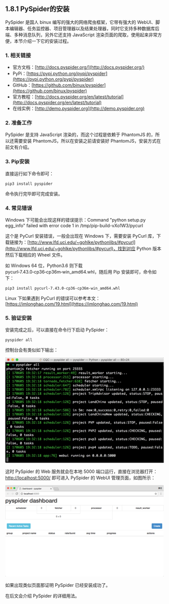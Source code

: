 ## 1.8.1 PySpider的安装

PySpider 是国人 binux 编写的强大的网络爬虫框架，它带有强大的 WebUI、脚本编辑器、任务监控器、项目管理器以及结果处理器，同时它支持多种数据库后端、多种消息队列，另外它还支持 JavaScript 渲染页面的爬取，使用起来非常方便，本节介绍一下它的安装过程。

### 1. 相关链接

* 官方文档：[http://docs.pyspider.org/](http://docs.pyspider.org/)
* PyPi：[https://pypi.python.org/pypi/pyspider](https://pypi.python.org/pypi/pyspider)
* GitHub：[https://github.com/binux/pyspider](https://github.com/binux/pyspider)
* 官方教程：[http://docs.pyspider.org/en/latest/tutorial](http://docs.pyspider.org/en/latest/tutorial)
* 在线实例：[http://demo.pyspider.org](http://demo.pyspider.org)

### 2. 准备工作

PySpider 是支持 JavaScript 渲染的，而这个过程是依赖于 PhantomJS 的，所以还需要安装 PhantomJS，所以在安装之前请安装好 PhantomJS，安装方式在前文有介绍。

### 3. Pip安装

直接运行如下命令即可：

```
pip3 install pyspider
```

命令执行完毕即可完成安装。

### 4. 常见错误

Windows 下可能会出现这样的错误提示：Command "python setup.py egg_info" failed with error code 1 in /tmp/pip-build-vXo1W3/pycurl

这个是 PyCurl 安装错误，一般会出现在 Windows 下，需要安装 PyCurl 库，下载链接为：[http://www.lfd.uci.edu/~gohlke/pythonlibs/#pycurl](http://www.lfd.uci.edu/~gohlke/pythonlibs/#pycurl)，找到对应 Python 版本然后下载相应的 Wheel 文件。

如 Windows 64 位，Python3.6 则下载 pycurl‑7.43.0‑cp36‑cp36m‑win_amd64.whl，随后用 Pip 安装即可，命令如下：

```
pip3 install pycurl‑7.43.0‑cp36‑cp36m‑win_amd64.whl
```

Linux 下如果遇到 PyCurl 的错误可以参考本文：[https://imlonghao.com/19.html](https://imlonghao.com/19.html)

### 5. 验证安装

安装完成之后，可以直接在命令行下启动 PySpider：

```
pyspider all
```

控制台会有类似如下输出：

![](./assets/2017-06-05-19-32-30.jpg)

这时 PySpider 的 Web 服务就会在本地 5000 端口运行，直接在浏览器打开：[http://localhost:5000/](http://localhost:5000/) 即可进入 PySpider 的 WebUI 管理页面，如图所示：

![](./assets/2017-06-05-19-35-00.png)

如果出现类似页面那证明 PySpider 已经安装成功了。

在后文会介绍 PySpider 的详细用法。
